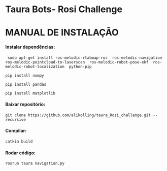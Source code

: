 # Taura Bots- Rosi Challenge

# MANUAL DE INSTALAÇÃO

#### Instalar dependências: 
`
sudo apt-get install ros-melodic-rtabmap-ros 
ros-melodic-navigation 
ros-melodic-pointcloud-to-laserscan 
ros-melodic-robot-pose-ekf 
ros-melodic-robot-localization 
python-pip`

`pip install numpy`

`pip install pandas`

`pip install matplotlib`


#### Baixar repositório:

`git clone https://github.com/alikolling/taura_Rosi_challenge.git --recursive`


#### Compilar:

`catkin build`


#### Rodar código:

`rosrun taura navigation.py`



